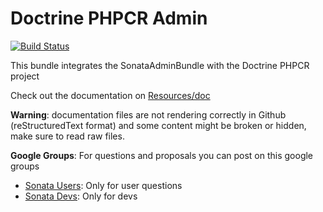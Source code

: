 Doctrine PHPCR Admin
==================

[![Build Status](https://secure.travis-ci.org/sonata-project/SonataDoctrinePhpcrAdminBundle.png)](https://secure.travis-ci.org/#!/sonata-project/SonataDoctrinePhpcrAdminBundle)

This bundle integrates the SonataAdminBundle with the Doctrine PHPCR project 

Check out the documentation on [Resources/doc](https://github.com/sonata-project/SonataDoctrinePhpcrAdminBundle/tree/master/Resources/doc)

**Warning**: documentation files are not rendering correctly in Github (reStructuredText format)
and some content might be broken or hidden, make sure to read raw files.

**Google Groups**: For questions and proposals you can post on this google groups

* [Sonata Users](https://groups.google.com/group/sonata-users): Only for user questions
* [Sonata Devs](https://groups.google.com/group/sonata-devs): Only for devs
